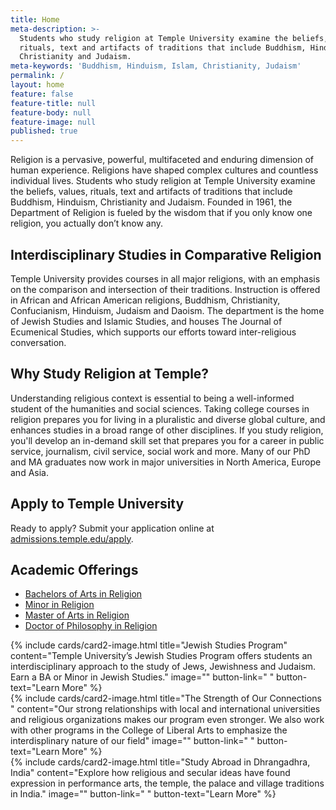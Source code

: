 ```yaml
---
title: Home
meta-description: >-
  Students who study religion at Temple University examine the beliefs, values,
  rituals, text and artifacts of traditions that include Buddhism, Hinduism,
  Christianity and Judaism.
meta-keywords: 'Buddhism, Hinduism, Islam, Christianity, Judaism'
permalink: /
layout: home
feature: false
feature-title: null
feature-body: null
feature-image: null
published: true
---
```

Religion is a pervasive, powerful, multifaceted and enduring dimension of human experience. Religions have shaped complex cultures and countless individual lives. Students who study religion at Temple University examine the beliefs, values, rituals, text and artifacts of traditions that include Buddhism, Hinduism, Christianity and Judaism. Founded in 1961, the Department of Religion is fueled by the wisdom that if you only know one religion, you actually don’t know any.

## Interdisciplinary Studies in Comparative Religion

Temple University provides courses in all major religions, with an emphasis on the comparison and intersection of their traditions. Instruction is offered in African and African American religions, Buddhism, Christianity, Confucianism, Hinduism, Judaism and Daoism. The department is the home of Jewish Studies and Islamic Studies, and houses The Journal of Ecumenical Studies, which supports our efforts toward inter-religious conversation.

## Why Study Religion at Temple?

Understanding religious context is essential to being a well-informed student of the humanities and social sciences. Taking college courses in religion prepares you for living in a pluralistic and diverse global culture, and enhances studies in a broad range of other disciplines. If you study religion, you'll develop an in-demand skill set that prepares you for a career in public service, journalism, civil service, social work and more. Many of  our PhD and MA graduates now work in major universities in North America, Europe and Asia.

## Apply to Temple University

Ready to apply? Submit your application online at [admissions.temple.edu/apply](http://admissions.temple.edu/apply).

## Academic Offerings

- [Bachelors of Arts in Religion](http://bulletin.temple.edu/undergraduate/liberal-arts/religion/ba-religion/)
- [Minor in Religion](http://bulletin.temple.edu/undergraduate/liberal-arts/religion/minor-religion/)
- [Master of Arts in Religion](http://bulletin.temple.edu/graduate/scd/cla/religion-ma/)
- [Doctor of Philosophy in Religion](http://bulletin.temple.edu/graduate/scd/cla/religion-phd/)

<div class="row row-wide">
  <div class="col m12 l4">{% include cards/card2-image.html
    title="Jewish Studies Program"
    content="Temple University’s Jewish Studies Program offers students an interdisciplinary approach to the study of Jews, Jewishness and Judaism. Earn a BA or Minor in Jewish Studies."
    image=""
    button-link=" "
    button-text="Learn More" %}
  </div>
  <div class="row row-wide">
    <div class="col m12 l4">{% include cards/card2-image.html
      title="The Strength of Our Connections "
      content="Our strong relationships with local and international universities and religious organizations makes our program even stronger. We also work with other programs in the College of Liberal Arts to emphasize the interdisplinary nature of our field"
      image=""
      button-link=" "
      button-text="Learn More" %}
    </div>
    <div class="row row-wide">
      <div class="col m12 l4">{% include cards/card2-image.html
        title="Study Abroad in Dhrangadhra, India"
        content="Explore how religious and secular ideas have found expression in performance arts, the temple, the palace and village traditions in India."
        image=""
        button-link=" "
        button-text="Learn More" %}
      </div>
</div>
